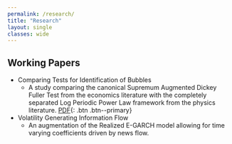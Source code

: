 ```yaml
---
permalink: /research/
title: "Research"
layout: single
classes: wide
---
```


## Working Papers
- Comparing Tests for Identification of Bubbles 
	- A study comparing the canonical Supremum Augmented Dickey Fuller Test from the economics literature with the completely separated Log Periodic Power Law framework from the physics literature. [PDF](https://pure.au.dk/portal/files/168423284/rp19_16.pdf){: .btn .btn--primary}
- Volatility Generating Information Flow 
	- An augmentation of the Realized E-GARCH model allowing for time varying coefficients driven by news flow. 